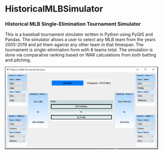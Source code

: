 # HistoricalMLBSimulator
### Historical MLB Single-Elimination Tournament Simulator

This is a baseball tournament simulator written in Python using PyQt5 and Pandas. The simulator allows a user to select any MLB team from the years 2005-2019 and pit them against any other team in that timespan. The tournament is single-elimination form with 8 teams total. The simulation is done via comparative ranking based on WAR calculations from both batting and pitching. 

![Screenshot](https://github.com/AaronHenry/HistoricalMLBSimulator/blob/master/Tournament.PNG)

